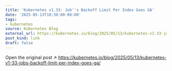 ```yaml
---
title: 'Kubernetes v1.33: Job''s Backoff Limit Per Index Goes GA'
date: '2025-05-13T10:30:00-08:00'
tags:
- kubernetes
source: Kubernetes Blog
external_url: https://kubernetes.io/blog/2025/05/13/kubernetes-v1-33-jobs-backoff-limit-per-index-goes-ga/
post_kind: link
draft: false
---
```

Open the original post ↗ https://kubernetes.io/blog/2025/05/13/kubernetes-v1-33-jobs-backoff-limit-per-index-goes-ga/

